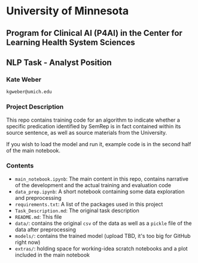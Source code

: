 # University of Minnesota

## Program for Clinical AI (P4AI) in the Center for Learning Health System Sciences

## NLP Task - Analyst Position

### Kate Weber

`kgweber@umich.edu`

### Project Description

This repo contains training code for an algorithm to indicate whether a specific predication identified by
SemRep is in fact contained within its source sentence, as well as source materials from the University.

If you wish to load the model and run it, example code is in the second half of the main notebook.

### Contents

- `main_notebook.ipynb`: The main content in this repo, contains narrative of the development and the actual training 
and evaluation code
- `data_prep.ipynb`: A short notebook containing some data exploration and preprocessing
- `requirements.txt`: A list of the packages used in this project
- `Task_Description.md`: The original task description
- `README.md`: This file
- `data/`: contains the original `csv` of the data as well as a `pickle` file of the data after preprocessing
- `models/`: contains the trained model (upload TBD, it's too big for GitHub right now)
- `extras/`: holding space for working-idea scratch notebooks and a plot included in the main notebook